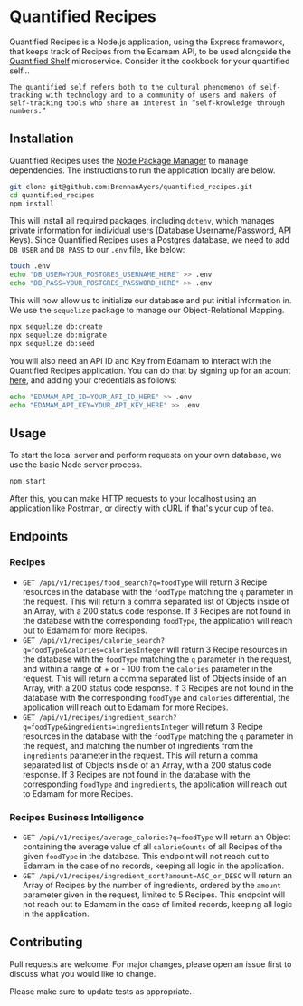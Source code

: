 # Quantified Recipes

Quantified Recipes is a Node.js application, using the Express framework, that keeps track of Recipes from the Edamam API, to be used alongside the [Quantified Shelf](https://github.com/BrennanAyers/quantified_shelf) microservice. Consider it the cookbook for your quantified self...
```
The quantified self refers both to the cultural phenomenon of self-tracking with technology and to a community of users and makers of self-tracking tools who share an interest in “self-knowledge through numbers.”
```

## Installation

Quantified Recipes uses the [Node Package Manager](http://npmjs.com) to manage dependencies. The instructions to run the application locally are below.

```bash
git clone git@github.com:BrennanAyers/quantified_recipes.git
cd quantified_recipes
npm install
```
This will install all required packages, including `dotenv`, which manages private information for individual users (Database Username/Password, API Keys). Since Quantified Recipes uses a Postgres database, we need to add `DB_USER` and `DB_PASS` to our `.env` file, like below:
```bash
touch .env
echo "DB_USER=YOUR_POSTGRES_USERNAME_HERE" >> .env
echo "DB_PASS=YOUR_POSTGRES_PASSWORD_HERE" >> .env
```
This will now allow us to initialize our database and put initial information in. We use the `sequelize` package to manage our Object-Relational Mapping.
```bash
npx sequelize db:create
npx sequelize db:migrate
npx sequelize db:seed
```
You will also need an API ID and Key from Edamam to interact with the Quantified Recipes application. You can do that by signing up for an acount [here](https://developer.edamam.com/edamam-recipe-api), and adding your credentials as follows:
```bash
echo "EDAMAM_API_ID=YOUR_API_ID_HERE" >> .env
echo "EDAMAM_API_KEY=YOUR_API_KEY_HERE" >> .env
```

## Usage
To start the local server and perform requests on your own database, we use the basic Node server process.
```bash
npm start
```
After this, you can make HTTP requests to your localhost using an application like Postman, or directly with cURL if that's your cup of tea.

## Endpoints
### Recipes
- `GET /api/v1/recipes/food_search?q=foodType`
will return 3 Recipe resources in the database with the `foodType` matching the `q` parameter in the request. This will return a comma separated list of Objects inside of an Array, with a 200 status code response. If 3 Recipes are not found in the database with the corresponding `foodType`, the application will reach out to Edamam for more Recipes.
- `GET /api/v1/recipes/calorie_search?q=foodType&calories=caloriesInteger`
will return 3 Recipe resources in the database with the `foodType` matching the `q` parameter in the request, and within a range of + or - 100 from the `calories` parameter in the request. This will return a comma separated list of Objects inside of an Array, with a 200 status code response. If 3 Recipes are not found in the database with the corresponding `foodType` and `calories` differential, the application will reach out to Edamam for more Recipes.
- `GET /api/v1/recipes/ingredient_search?q=foodType&ingredients=ingredientsInteger`
will return 3 Recipe resources in the database with the `foodType` matching the `q` parameter in the request, and matching the number of ingredients from the `ingredients` parameter in the request. This will return a comma separated list of Objects inside of an Array, with a 200 status code response. If 3 Recipes are not found in the database with the corresponding `foodType` and `ingredients`, the application will reach out to Edamam for more Recipes.

### Recipes Business Intelligence
- `GET /api/v1/recipes/average_calories?q=foodType` will return an Object containing the average value of all `calorieCounts` of all Recipes of the given `foodType` in the database. This endpoint will not reach out to Edamam in the case of no records, keeping all logic in the application.
- `GET /api/v1/recipes/ingredient_sort?amount=ASC_or_DESC` will return an Array of Recipes by the number of ingredients, ordered by the `amount` parameter given in the request, limited to 5 Recipes. This endpoint will not reach out to Edamam in the case of limited records, keeping all logic in the application.


## Contributing
Pull requests are welcome. For major changes, please open an issue first to discuss what you would like to change.

Please make sure to update tests as appropriate.
